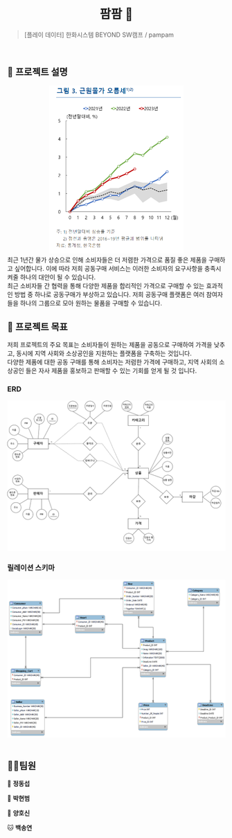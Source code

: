 <h1 align="center">팜팜 🎁</h1>


<!-- <center>
    <img src="./img/pic1.png"  style="zoom:76%;" align="center"/>
</center> -->



> [플레이 데이터] 한화시스템 BEYOND SW캠프 / pampam


<!-- 🎬[Demo 시연영상] 
📃[프로젝트 회고록] -->

<br>

## :pencil: 프로젝트 설명
<center>
    <img src="./img/근원물가.png" style="zoom:55%;"/>
</center>
최근 1년간 물가 상승으로 인해 소비자들은 더 저렴한 가격으로 품질 좋은 제품을 구매하고 싶어합니다. 이에 따라 저희 공동구매 서비스는 이러한 소비자의 요구사항을 충족시켜줄 하나의 대안이 될 수 있습니다. </br> 최근 소비자들 간 협력을 통해 다양한 제품을 합리적인 가격으로 구매할 수 있는 효과적인 방법 중 하나로 공동구매가 부상하고 있습니다. 저희 공동구매 플랫폼은 여러 참여자들을 하나의 그룹으로 모아 원하는 물품을 구매할 수 있습니다.


## :dart: 프로젝트 목표


저희 프로젝트의 주요 목표는 소비자들이 원하는 제품을 공동으로 구매하여 가격을 낮추고, 동시에 지역 사회와 소상공인을 지원하는 플랫폼을 구축하는 것입니다. </br>다양한 제품에 대한 공동 구매를 통해 소비자는 저렴한 가격에 구매하고,  지역 사회의 소상공인 들은 자사 제품을 홍보하고 판매할 수 있는 기회를 얻게 될 것 입니다.

### ERD
<center>
    <img src="./img/팜팜조_ERD.png" style="zoom:55%;"/>
</center>

### 릴레이션 스키마
<center>
    <img src="./img/팜팜조_RelationSchema.png" style="zoom:55%;"/>
</center>

<br>



## 🤼‍♂️팀원

🐯 **정동섭**

🐶 **박현범**

🐺 **양호신**

🐱 **백송연**
